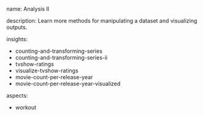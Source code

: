name: Analysis II

description: Learn more methods for manipulating a dataset and visualizing outputs.

insights: 
  - counting-and-transforming-series
  - counting-and-transforming-series-ii
  - tvshow-ratings
  - visualize-tvshow-ratings
  - movie-count-per-release-year
  - movie-count-per-release-year-visualized
  
aspects:
  - workout

